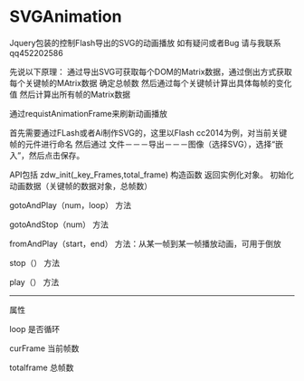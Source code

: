 # SVGAnimation
Jquery包装的控制Flash导出的SVG的动画播放
如有疑问或者Bug 请与我联系  qq452202586



先说以下原理：
  通过导出SVG可获取每个DOM的Matrix数据，通过倒出方式获取每个关键帧的MAtrix数据
  确定总帧数
  然后通过每个关键帧计算出具体每帧的变化值
  然后计算出所有帧的Matrix数据
  
  通过requistAnimationFrame来刷新动画播放


首先需要通过FLash或者Ai制作SVG的，这里以Flash cc2014为例，对当前关键帧的元件进行命名
然后通过  文件－－－导出－－－图像（选择SVG），选择“嵌入”，然后点击保存。

API包括
zdw_init(_key_Frames,total_frame) 
构造函数 返回实例化对象。
初始化动画数据（关键帧的数据对象，总帧数）

gotoAndPlay（num，loop）
方法

gotoAndStop（num）
方法

fromAndPlay（start，end）
方法：从某一帧到某一帧播放动画，可用于倒放

stop（）
方法

play（）
方法

-------------------------------------------------
属性

loop  是否循环

curFrame   当前帧数

totalframe   总帧数

